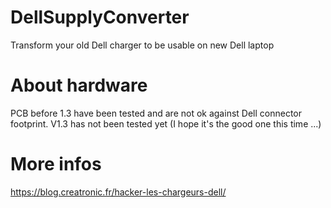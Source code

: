 # DellSupplyConverter
 Transform your old Dell charger to be usable on new Dell laptop
 
# About hardware
PCB before 1.3 have been tested and are not ok against Dell connector footprint.
V1.3 has not been tested yet (I hope it's the good one this time ...)
 
 # More infos
 https://blog.creatronic.fr/hacker-les-chargeurs-dell/
